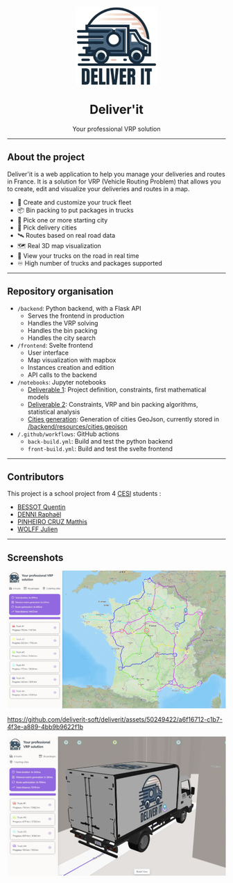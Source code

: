 <p align="center">
    <img src="./frontend/public/deliverit-logo.png" height="180px" align="center">
</p>
<h1 align="center">Deliver'it</h1>
<p align="center">Your professional VRP solution</p>

---

## About the project

Deliver'it is a web application to help you manage your deliveries and routes in France.
It is a solution for VRP (Vehicle Routing Problem) that allows you to create, edit and
visualize your deliveries and routes in a map.

- 🚚 Create and customize your truck fleet
- 📦 Bin packing to put packages in trucks
- 📍 Pick one or more starting city
- 🚩 Pick delivery cities
- 🛰️ Routes based on real road data
- 🗺️ Real 3D map visualization
- 🎥 View your trucks on the road in real time
- ♾️ High number of trucks and packages supported

---

## Repository organisation

- `/backend`: Python backend, with a Flask API
  - Serves the frontend in production
  - Handles the VRP solving
  - Handles the bin packing
  - Handles the city search
- `/frontend`: Svelte frontend
  - User interface
  - Map visualization with mapbox
  - Instances creation and edition
  - API calls to the backend
- `/notebooks`: Jupyter notebooks
  - [Deliverable 1](./notebooks/deliverable-1.ipynb): Project definition, constraints, first mathematical models
  - [Deliverable 2](./notebooks/deliverable-2.ipynb): Constraints, VRP and bin packing algorithms, statistical analysis
  - [Cities generation](./notebooks/cities-generation.ipynb): Generation of cities GeoJson, currently stored in [/backend/resources/cities.geojson](./backend/resources/cities.geojson)
- `/.github/workflows`: GitHub actions
  - `back-build.yml`: Build and test the python backend
  - `front-build.yml`: Build and test the svelte frontend

---

## Contributors

This project is a school project from 4 [CESI](https://www.cesi.fr/) students :
- [BESSOT Quentin](https://github.com/QuentinBessot)
- [DENNI Raphaël](https://github.com/raphaeldenni)
- [PINHEIRO CRUZ Matthis](https://github.com/Matth2A)
- [WOLFF Julien](https://github.com/julien-wff)

---

## Screenshots

![Main view](./.github/assets/main-view.webp)

https://github.com/deliverit-soft/deliverit/assets/50249422/a6f16712-c1b7-4f3e-a889-4bb9b9622f1b

![3D Truck](./.github/assets/truck.webp)
